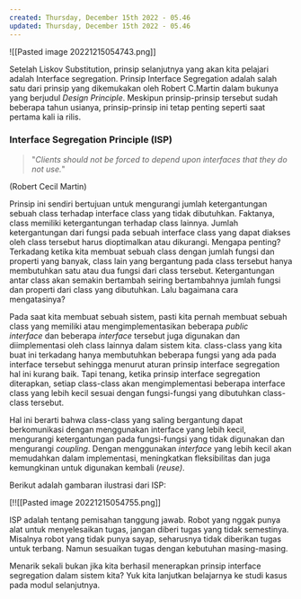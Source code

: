 ```yaml
---
created: Thursday, December 15th 2022 - 05.46
updated: Thursday, December 15th 2022 - 05.46
---
```


![[Pasted image 20221215054743.png]]

Setelah Liskov Substitution, prinsip selanjutnya yang akan kita pelajari adalah Interface segregation. Prinsip Interface Segregation adalah salah satu dari prinsip yang dikemukakan oleh Robert C.Martin dalam bukunya yang berjudul _Design Principle_. Meskipun prinsip-prinsip tersebut sudah beberapa tahun usianya, prinsip-prinsip ini tetap penting seperti saat pertama kali ia rilis. 

### Interface Segregation Principle (ISP)

> "_Clients should not be forced to depend upon interfaces that they do not use._"  

(Robert Cecil Martin)

Prinsip ini sendiri bertujuan untuk mengurangi jumlah ketergantungan sebuah class terhadap interface class yang tidak dibutuhkan. Faktanya, class memiliki ketergantungan terhadap class lainnya. Jumlah ketergantungan dari fungsi pada sebuah interface class yang dapat diakses oleh class tersebut harus dioptimalkan atau dikurangi. Mengapa penting? Terkadang ketika kita membuat sebuah class dengan jumlah fungsi dan properti yang banyak, class lain yang bergantung pada class tersebut hanya membutuhkan satu atau dua fungsi dari class tersebut. Ketergantungan antar class akan semakin bertambah seiring bertambahnya jumlah fungsi dan properti dari class yang dibutuhkan. Lalu bagaimana cara mengatasinya?

Pada saat kita membuat sebuah sistem, pasti kita pernah membuat sebuah class yang memiliki atau mengimplementasikan beberapa _public interface_ dan beberapa _interface_ tersebut juga digunakan dan diimplementasi oleh class lainnya dalam sistem kita. class-class yang kita buat ini terkadang hanya membutuhkan beberapa fungsi yang ada pada interface tersebut sehingga menurut aturan prinsip interface segregation hal ini kurang baik. Tapi tenang, ketika prinsip interface segregation diterapkan, setiap class-class akan mengimplementasi beberapa interface class yang lebih kecil sesuai dengan fungsi-fungsi yang dibutuhkan class-class tersebut. 

Hal ini berarti bahwa class-class yang saling bergantung dapat berkomunikasi dengan menggunakan interface yang lebih kecil, mengurangi ketergantungan pada fungsi-fungsi yang tidak digunakan dan mengurangi _coupling_. Dengan menggunakan _interface_ yang lebih kecil akan memudahkan dalam implementasi, meningkatkan fleksibilitas dan juga kemungkinan untuk digunakan kembali (_reuse)_.

Berikut adalah gambaran ilustrasi dari ISP:

[!![[Pasted image 20221215054755.png]]

ISP adalah tentang pemisahan tanggung jawab. Robot yang nggak punya alat untuk menyelesaikan tugas, jangan diberi tugas yang tidak semestinya. Misalnya robot yang tidak punya sayap, seharusnya tidak diberikan tugas untuk terbang. Namun sesuaikan tugas dengan kebutuhan masing-masing.

Menarik sekali bukan jika kita berhasil menerapkan prinsip interface segregation dalam sistem kita? Yuk kita lanjutkan belajarnya ke studi kasus pada modul selanjutnya.